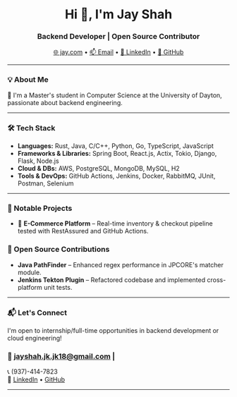 <h1 align="center">Hi 👋, I'm Jay Shah</h1>
<h3 align="center"> Backend Developer  | Open Source Contributor</h3>

<p align="center">
  <a href="https://jay-github-io.vercel.app/" target="_blank">🌐  jay.com</a> • 
  <a href="mailto:jayshah.jk.jk18@gmail.com">📫 Email</a> • 
  <a href="https://linkedin.com/in/jayshah018" target="_blank">💼 LinkedIn</a> • 
  <a href="https://github.com/jayshah1819" target="_blank">🐙 GitHub</a>
</p>

---

### 💡 About Me

🚀 I'm a Master's student in Computer Science at the University of Dayton, passionate about backend engineering.

---

### 🛠️ Tech Stack

- **Languages:**  Rust, Java, C/C++, Python, Go, TypeScript, JavaScript‬
- **Frameworks & Libraries:** Spring Boot, React.js, Actix, Tokio, Django, Flask, Node.js‬
‭
- **Cloud & DBs:** AWS, PostgreSQL, MongoDB, MySQL, H2
- **Tools & DevOps:** GitHub Actions, Jenkins, Docker, RabbitMQ, JUnit, Postman, Selenium

---
### 🔨 Notable Projects

- 🔹 **E-Commerce Platform** – Real-time inventory & checkout pipeline tested with RestAssured and GitHub Actions.



### 👥 Open Source Contributions

- **Java PathFinder** – Enhanced regex performance in JPCORE's matcher module.  
- **Jenkins Tekton Plugin** – Refactored codebase and implemented cross-platform unit tests.

---

### 📬 Let's Connect

I'm open to internship/full-time opportunities in backend development or cloud engineering!

### 📧 jayshah.jk.jk18@gmail.com | 

📞 (937)-414-7823  
🔗 [LinkedIn](https://linkedin.com/in/jayshah018) 
• [GitHub](https://github.com/jayshah1819)

---
